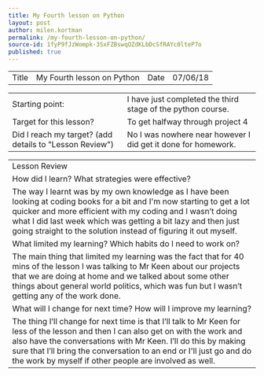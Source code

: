 ```yaml
---
title: My Fourth lesson on Python
layout: post
author: milen.kortman
permalink: /my-fourth-lesson-on-python/
source-id: 1fyP9fJzWompk-3SxFZBswqOZdKLbDcSfRAYc0lteP7o
published: true
---
```

<table>
  <tr>
    <td>Title</td>
    <td>My Fourth lesson on Python</td>
    <td>Date</td>
    <td>07/06/18</td>
  </tr>
</table>


<table>
  <tr>
    <td>Starting point:</td>
    <td>I have just completed the third stage of the python course.</td>
  </tr>
  <tr>
    <td>Target for this lesson?</td>
    <td>To get halfway through project 4</td>
  </tr>
  <tr>
    <td>Did I reach my target? 
(add details to "Lesson Review")</td>
    <td>No I was nowhere near however I did get it done for homework.</td>
  </tr>
</table>


<table>
  <tr>
    <td>Lesson Review</td>
  </tr>
  <tr>
    <td>How did I learn? What strategies were effective? </td>
  </tr>
  <tr>
    <td>The way I learnt was by my own knowledge as I have been looking at coding books for a bit and I'm now starting to get a lot quicker and more efficient with my coding and I wasn’t doing what I did last week which was getting a bit lazy and then just going straight to the solution instead of figuring it out myself.</td>
  </tr>
  <tr>
    <td>What limited my learning? Which habits do I need to work on? </td>
  </tr>
  <tr>
    <td>The main thing that limited my learning was the fact that for 40 mins of the lesson I was talking to Mr Keen about our projects that we are doing at home and we talked about some other things about general world politics, which was fun but I wasn’t getting any of the work done.</td>
  </tr>
  <tr>
    <td>What will I change for next time? How will I improve my learning?</td>
  </tr>
  <tr>
    <td>The thing I’ll change for next time is that I’ll talk to Mr Keen for less of the lesson and then I can also get on with the work and also have the conversations with Mr Keen. I’ll do this by making sure that I’ll bring the conversation to an end or I'll just go and do the work by myself if other people are involved as well.</td>
  </tr>
</table>


